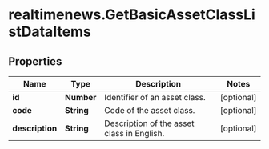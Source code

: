 # realtimenews.GetBasicAssetClassListDataItems

## Properties

Name | Type | Description | Notes
------------ | ------------- | ------------- | -------------
**id** | **Number** | Identifier of an asset class. | [optional] 
**code** | **String** | Code of the asset class. | [optional] 
**description** | **String** | Description of the asset class in English. | [optional] 


